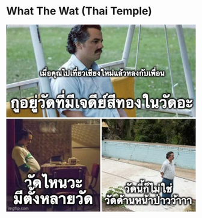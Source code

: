 # What The Wat (Thai Temple)

![Fact](https://raw.githubusercontent.com/copninich/What-The-Wat/main/concept.jpeg)
